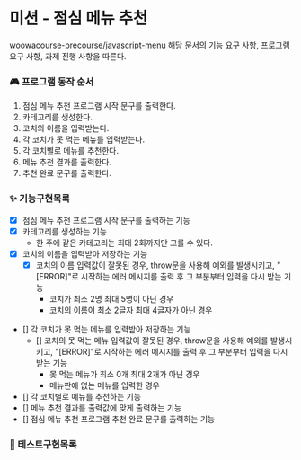 # 미션 - 점심 메뉴 추천

[woowacourse-precourse/javascript-menu](https://github.com/useon/javascript-menu)
해당 문서의 기능 요구 사항, 프로그램 요구 사항, 과제 진행 사항을 따른다.

### 🎮 프로그램 동작 순서

1. 점심 메뉴 추천 프로그램 시작 문구를 출력한다.
2. 카테고리를 생성한다.
3. 코치의 이름을 입력받는다.
4. 각 코치가 못 먹는 메뉴를 입력받는다.
5. 각 코치별로 메뉴를 추천한다.
6. 메뉴 추천 결과를 출력한다.
7. 추천 완료 문구를 출력한다.

### ✨ 기능구현목록

- [x] 점심 메뉴 추천 프로그램 시작 문구를 출력하는 기능
- [x] 카테고리를 생성하는 기능
  - 한 주에 같은 카테고리는 최대 2회까지만 고를 수 있다.
- [x] 코치의 이름을 입력받아 저장하는 기능
  - [x] 코치의 이름 입력값이 잘못된 경우, throw문을 사용해 예외를 발생시키고, "[ERROR]"로 시작하는 에러 메시지를 출력 후 그 부분부터 입력을 다시 받는 기능
    - 코치가 최소 2명 최대 5명이 아닌 경우
    - 코치의 이름이 최소 2글자 최대 4글자가 아닌 경우
- [] 각 코치가 못 먹는 메뉴를 입력받아 저장하는 기능
  - [] 코치의 못 먹는 메뉴 입력값이 잘못된 경우, throw문을 사용해 예외를 발생시키고, "[ERROR]"로 시작하는 에러 메시지를 출력 후 그 부분부터 입력을 다시 받는 기능
    - 못 먹는 메뉴가 최소 0개 최대 2개가 아닌 경우
    - 메뉴판에 없는 메뉴를 입력한 경우
- [] 각 코치별로 메뉴를 추천하는 기능
- [] 메뉴 추천 결과를 출력값에 맞게 출력하는 기능
- [] 점심 메뉴 추천 프로그램 추천 완료 문구를 출력하는 기능

### 🧪 테스트구현목록

